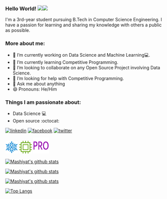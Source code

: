 ### Hello World! <!--👋--> <img src="https://raw.githubusercontent.com/MartinHeinz/MartinHeinz/master/wave.gif" width="30px">![](https://visitor-badge.glitch.me/badge?page_id=mashiyathussain2.mashiyathussain2)


I'm a 3rd-year student pursuing B.Tech in Computer Science Engineering. I have a passion for learning and sharing my knowledge with others a public as possible.

### More about me:

- 🔭 I’m currently working on Data Science and Machine Learning💻.
- 🌱 I’m currently learning Competitive Programming.
- 👯 I’m looking to collaborate on any Open Source Project involving Data Science.
- 🤔 I’m looking for help with Competitive Programming.
- 💬 Ask me about anything
- 😄 Pronouns: He/Him 

### Things I am passionate about:
- Data Science :computer:
- Open source :octocat:

[<img src='https://raw.githubusercontent.com/peterthehan/peterthehan/master/assets/linkedin.svg' alt='linkedin' height='40'>](https://www.linkedin.com/in/mashiyathussain/)  [<img src='https://raw.githubusercontent.com/peterthehan/peterthehan/master/assets/facebook.svg' alt='facebook' height='40'>](https://www.facebook.com/mashiyat.hussain.75)   [<img src='https://raw.githubusercontent.com/peterthehan/peterthehan/master/assets/twitter.svg' alt='twitter' height='40'>](https://twitter.com/MashiyatHussai3) 

<a href='https://archiveprogram.github.com/'><img src='https://raw.githubusercontent.com/acervenky/animated-github-badges/master/assets/acbadge.gif' width='40' height='40'></a> <a href='https://docs.github.com/en/developers'><img src='https://raw.githubusercontent.com/acervenky/animated-github-badges/master/assets/devbadge.gif' width='40' height='40'></a> <a href='https://github.com/pricing'><img src='https://raw.githubusercontent.com/acervenky/animated-github-badges/master/assets/pro.gif' width='50' height='50'></a>

[![Mashiyat's github stats](https://github-readme-stats.vercel.app/api?username=mashiyathussain2&show_icons=true&theme=vue-dark)](https://github.com/mashiyathussain2/)

<!--[![ReadMe Card](https://github-readme-stats.vercel.app/api/pin/?username=mashiyathussain2&repo=COVID19Py&show_icons=true&theme=vue-dark)](https://github.com/mashiyathussain2/COVID19Py)-->

[![Mashiyat's github stats](https://activity-graph.herokuapp.com/graph?username=mashiyathussain2&theme=xcode)](https://github.com/mashiyathussain2/)

[![Mashiyat's github stats](http://github-readme-streak-stats.herokuapp.com/?user=mashiyathussain2&theme=prussian&hide_border=true)](https://github.com/mashiyathussain2/)

[![Top Langs](https://github-readme-stats.vercel.app/api/top-langs/?username=mashiyathussain2&show_icons=true&theme=vue-dark&hide=html&layout=compact)](https://github.com/mashiyathussain2/)


